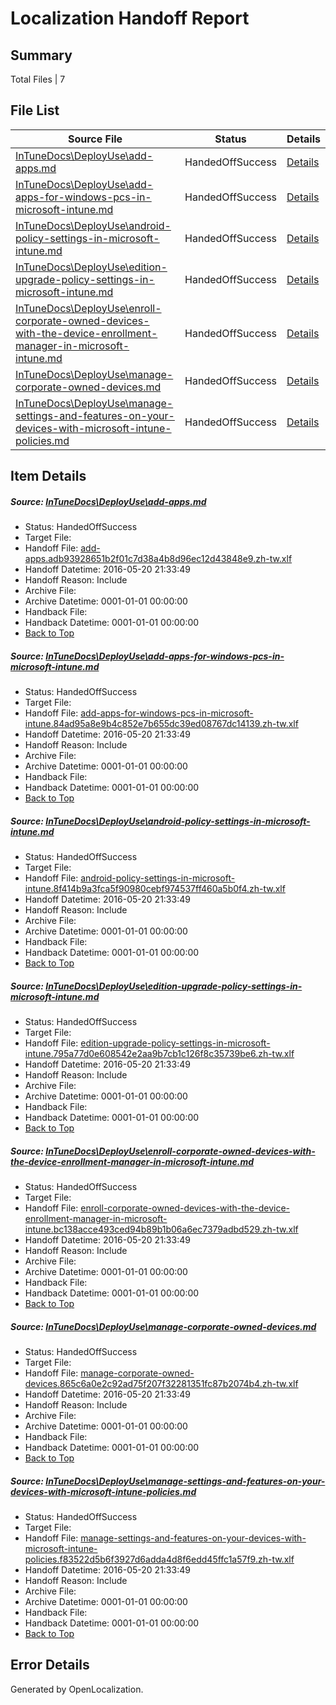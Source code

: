 # <a name='report-top'></a> Localization Handoff Report

## Summary
 Total Files | 7

## File List
 Source File | Status | Details 
 ----------- | ------ | ------- 
 [InTuneDocs\DeployUse\add-apps.md](https://github.com/Microsoft/IntuneDocs-pr/blob/8e911193075d2a621ef94f2917b2126501ea2100/InTuneDocs/DeployUse/add-apps.md) | HandedOffSuccess | [Details](#fba18ed5a3ebd8c8dd8f6c277ece543d49ff2f1e11)
 [InTuneDocs\DeployUse\add-apps-for-windows-pcs-in-microsoft-intune.md](https://github.com/Microsoft/IntuneDocs-pr/blob/8e911193075d2a621ef94f2917b2126501ea2100/InTuneDocs/DeployUse/add-apps-for-windows-pcs-in-microsoft-intune.md) | HandedOffSuccess | [Details](#44d4bae56cb5595d86117289a28ff4bc97aa861d10)
 [InTuneDocs\DeployUse\android-policy-settings-in-microsoft-intune.md](https://github.com/Microsoft/IntuneDocs-pr/blob/8e911193075d2a621ef94f2917b2126501ea2100/InTuneDocs/DeployUse/android-policy-settings-in-microsoft-intune.md) | HandedOffSuccess | [Details](#01e1cf0c790db4ebebdf29f33aa7e4d85f5f1c8c14)
 [InTuneDocs\DeployUse\edition-upgrade-policy-settings-in-microsoft-intune.md](https://github.com/Microsoft/IntuneDocs-pr/blob/8e911193075d2a621ef94f2917b2126501ea2100/InTuneDocs/DeployUse/edition-upgrade-policy-settings-in-microsoft-intune.md) | HandedOffSuccess | [Details](#e468ff102b45bf0c23fd76d8d15c44978861ae8a35)
 [InTuneDocs\DeployUse\enroll-corporate-owned-devices-with-the-device-enrollment-manager-in-microsoft-intune.md](https://github.com/Microsoft/IntuneDocs-pr/blob/3e0a2ca4632551663b316e7c89f3f65dc57c3670/InTuneDocs/DeployUse/enroll-corporate-owned-devices-with-the-device-enrollment-manager-in-microsoft-intune.md) | HandedOffSuccess | [Details](#bdc2ba21ddeaedcbb0cf847f2491be118c27505738)
 [InTuneDocs\DeployUse\manage-corporate-owned-devices.md](https://github.com/Microsoft/IntuneDocs-pr/blob/50b5fb07d749b9330bd4eb540a5ec69453dc338a/InTuneDocs/DeployUse/manage-corporate-owned-devices.md) | HandedOffSuccess | [Details](#a5aaab9d11d7f992e052efb3ca11e4a5621435e467)
 [InTuneDocs\DeployUse\manage-settings-and-features-on-your-devices-with-microsoft-intune-policies.md](https://github.com/Microsoft/IntuneDocs-pr/blob/8e911193075d2a621ef94f2917b2126501ea2100/InTuneDocs/DeployUse/manage-settings-and-features-on-your-devices-with-microsoft-intune-policies.md) | HandedOffSuccess | [Details](#31eb1b31fa86b3c1898722ca7f2bf63f5e91e0af72)

## Item Details
##### <a name='fba18ed5a3ebd8c8dd8f6c277ece543d49ff2f1e11'></a> Source: [InTuneDocs\DeployUse\add-apps.md](https://github.com/Microsoft/IntuneDocs-pr/blob/8e911193075d2a621ef94f2917b2126501ea2100/InTuneDocs/DeployUse/add-apps.md)
* Status: HandedOffSuccess
* Target File: 
* Handoff File: [add-apps.adb93928651b2f01c7d38a4b8d96ec12d43848e9.zh-tw.xlf](https://github.com/Microsoft/EM.handoff/blob/23f7441a2435c68d9b44dd732b90c02e2b0fc151/ol-handoff/Microsoft/IntuneDocs-pr.zh-tw/master/add-apps.adb93928651b2f01c7d38a4b8d96ec12d43848e9.zh-tw.xlf)
* Handoff Datetime: 2016-05-20 21:33:49
* Handoff Reason: Include
* Archive File: 
* Archive Datetime: 0001-01-01 00:00:00
* Handback File: 
* Handback Datetime: 0001-01-01 00:00:00
* [Back to Top](#report-top)

##### <a name='44d4bae56cb5595d86117289a28ff4bc97aa861d10'></a> Source: [InTuneDocs\DeployUse\add-apps-for-windows-pcs-in-microsoft-intune.md](https://github.com/Microsoft/IntuneDocs-pr/blob/8e911193075d2a621ef94f2917b2126501ea2100/InTuneDocs/DeployUse/add-apps-for-windows-pcs-in-microsoft-intune.md)
* Status: HandedOffSuccess
* Target File: 
* Handoff File: [add-apps-for-windows-pcs-in-microsoft-intune.84ad95a8e9b4c852e7b655dc39ed08767dc14139.zh-tw.xlf](https://github.com/Microsoft/EM.handoff/blob/23f7441a2435c68d9b44dd732b90c02e2b0fc151/ol-handoff/Microsoft/IntuneDocs-pr.zh-tw/master/add-apps-for-windows-pcs-in-microsoft-intune.84ad95a8e9b4c852e7b655dc39ed08767dc14139.zh-tw.xlf)
* Handoff Datetime: 2016-05-20 21:33:49
* Handoff Reason: Include
* Archive File: 
* Archive Datetime: 0001-01-01 00:00:00
* Handback File: 
* Handback Datetime: 0001-01-01 00:00:00
* [Back to Top](#report-top)

##### <a name='01e1cf0c790db4ebebdf29f33aa7e4d85f5f1c8c14'></a> Source: [InTuneDocs\DeployUse\android-policy-settings-in-microsoft-intune.md](https://github.com/Microsoft/IntuneDocs-pr/blob/8e911193075d2a621ef94f2917b2126501ea2100/InTuneDocs/DeployUse/android-policy-settings-in-microsoft-intune.md)
* Status: HandedOffSuccess
* Target File: 
* Handoff File: [android-policy-settings-in-microsoft-intune.8f414b9a3fca5f90980cebf974537ff460a5b0f4.zh-tw.xlf](https://github.com/Microsoft/EM.handoff/blob/23f7441a2435c68d9b44dd732b90c02e2b0fc151/ol-handoff/Microsoft/IntuneDocs-pr.zh-tw/master/android-policy-settings-in-microsoft-intune.8f414b9a3fca5f90980cebf974537ff460a5b0f4.zh-tw.xlf)
* Handoff Datetime: 2016-05-20 21:33:49
* Handoff Reason: Include
* Archive File: 
* Archive Datetime: 0001-01-01 00:00:00
* Handback File: 
* Handback Datetime: 0001-01-01 00:00:00
* [Back to Top](#report-top)

##### <a name='e468ff102b45bf0c23fd76d8d15c44978861ae8a35'></a> Source: [InTuneDocs\DeployUse\edition-upgrade-policy-settings-in-microsoft-intune.md](https://github.com/Microsoft/IntuneDocs-pr/blob/8e911193075d2a621ef94f2917b2126501ea2100/InTuneDocs/DeployUse/edition-upgrade-policy-settings-in-microsoft-intune.md)
* Status: HandedOffSuccess
* Target File: 
* Handoff File: [edition-upgrade-policy-settings-in-microsoft-intune.795a77d0e608542e2aa9b7cb1c126f8c35739be6.zh-tw.xlf](https://github.com/Microsoft/EM.handoff/blob/23f7441a2435c68d9b44dd732b90c02e2b0fc151/ol-handoff/Microsoft/IntuneDocs-pr.zh-tw/master/edition-upgrade-policy-settings-in-microsoft-intune.795a77d0e608542e2aa9b7cb1c126f8c35739be6.zh-tw.xlf)
* Handoff Datetime: 2016-05-20 21:33:49
* Handoff Reason: Include
* Archive File: 
* Archive Datetime: 0001-01-01 00:00:00
* Handback File: 
* Handback Datetime: 0001-01-01 00:00:00
* [Back to Top](#report-top)

##### <a name='bdc2ba21ddeaedcbb0cf847f2491be118c27505738'></a> Source: [InTuneDocs\DeployUse\enroll-corporate-owned-devices-with-the-device-enrollment-manager-in-microsoft-intune.md](https://github.com/Microsoft/IntuneDocs-pr/blob/3e0a2ca4632551663b316e7c89f3f65dc57c3670/InTuneDocs/DeployUse/enroll-corporate-owned-devices-with-the-device-enrollment-manager-in-microsoft-intune.md)
* Status: HandedOffSuccess
* Target File: 
* Handoff File: [enroll-corporate-owned-devices-with-the-device-enrollment-manager-in-microsoft-intune.bc138acce493ced94b89b1b06a6ec7379adbd529.zh-tw.xlf](https://github.com/Microsoft/EM.handoff/blob/23f7441a2435c68d9b44dd732b90c02e2b0fc151/ol-handoff/Microsoft/IntuneDocs-pr.zh-tw/master/enroll-corporate-owned-devices-with-the-device-enrollment-manager-in-microsoft-intune.bc138acce493ced94b89b1b06a6ec7379adbd529.zh-tw.xlf)
* Handoff Datetime: 2016-05-20 21:33:49
* Handoff Reason: Include
* Archive File: 
* Archive Datetime: 0001-01-01 00:00:00
* Handback File: 
* Handback Datetime: 0001-01-01 00:00:00
* [Back to Top](#report-top)

##### <a name='a5aaab9d11d7f992e052efb3ca11e4a5621435e467'></a> Source: [InTuneDocs\DeployUse\manage-corporate-owned-devices.md](https://github.com/Microsoft/IntuneDocs-pr/blob/50b5fb07d749b9330bd4eb540a5ec69453dc338a/InTuneDocs/DeployUse/manage-corporate-owned-devices.md)
* Status: HandedOffSuccess
* Target File: 
* Handoff File: [manage-corporate-owned-devices.865c6a0e2c92ad75f207f32281351fc87b2074b4.zh-tw.xlf](https://github.com/Microsoft/EM.handoff/blob/23f7441a2435c68d9b44dd732b90c02e2b0fc151/ol-handoff/Microsoft/IntuneDocs-pr.zh-tw/master/manage-corporate-owned-devices.865c6a0e2c92ad75f207f32281351fc87b2074b4.zh-tw.xlf)
* Handoff Datetime: 2016-05-20 21:33:49
* Handoff Reason: Include
* Archive File: 
* Archive Datetime: 0001-01-01 00:00:00
* Handback File: 
* Handback Datetime: 0001-01-01 00:00:00
* [Back to Top](#report-top)

##### <a name='31eb1b31fa86b3c1898722ca7f2bf63f5e91e0af72'></a> Source: [InTuneDocs\DeployUse\manage-settings-and-features-on-your-devices-with-microsoft-intune-policies.md](https://github.com/Microsoft/IntuneDocs-pr/blob/8e911193075d2a621ef94f2917b2126501ea2100/InTuneDocs/DeployUse/manage-settings-and-features-on-your-devices-with-microsoft-intune-policies.md)
* Status: HandedOffSuccess
* Target File: 
* Handoff File: [manage-settings-and-features-on-your-devices-with-microsoft-intune-policies.f83522d5b6f3927d6adda4d8f6edd45ffc1a57f9.zh-tw.xlf](https://github.com/Microsoft/EM.handoff/blob/23f7441a2435c68d9b44dd732b90c02e2b0fc151/ol-handoff/Microsoft/IntuneDocs-pr.zh-tw/master/manage-settings-and-features-on-your-devices-with-microsoft-intune-policies.f83522d5b6f3927d6adda4d8f6edd45ffc1a57f9.zh-tw.xlf)
* Handoff Datetime: 2016-05-20 21:33:49
* Handoff Reason: Include
* Archive File: 
* Archive Datetime: 0001-01-01 00:00:00
* Handback File: 
* Handback Datetime: 0001-01-01 00:00:00
* [Back to Top](#report-top)


## Error Details

Generated by OpenLocalization.
